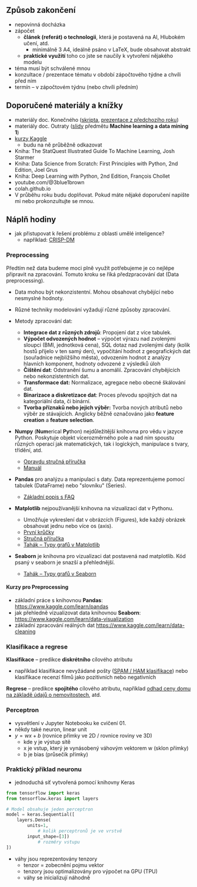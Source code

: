 ## Způsob zakončení
- nepovinná docházka
- zápočet
	- **článek (referát) o technologii**, která je postavená na AI, Hlubokém učení, atd.
		- minimálně 3 A4, ideálně psáno v LaTeX, bude obsahovat abstrakt
	- **praktické využití** toho co jste se naučily k vytvoření nějakého modelu
- téma musí být schválené mnou
- konzultace / prezentace tématu v období zápočtového týdne a chvíli před ním
- termín – v zápočtovém týdnu (nebo chvíli předním)
## Doporučené materiály a knížky
- materiály doc. Konečného ([skripta](http://phoenix.inf.upol.cz/~konecnja/vyuka/2024W/UMIN.html), [prezentace z předchozího roku](http://phoenix.inf.upol.cz/~konecnja/vyuka/2023W/UMIN.html))
- materiály doc. Outraty ([slidy](http://outrata.inf.upol.cz/courses/mldm/mldm.pdf) předmětu **Machine learning a data mining 1**)
- [kurzy Kaggle](https://www.kaggle.com/learn)
	- budu na ně průběžně odkazovat
- Kniha: The StatQuest Illustrated Guide To Machine Learning, Josh Starmer
- Kniha: Data Science from Scratch: First Principles with Python, 2nd Edition, Joel Grus
- Kniha: Deep Learning with Python, 2nd Edition, François Chollet
- youtube.com/@3blue1brown
- colah.github.io
- V průběhu roku budu doplňovat. Pokud máte nějaké doporučení napište mi nebo prokonzultujte se mnou.
## Náplň hodiny
- jak přistupovat k řešení problému z oblasti umělé inteligence?
	- například: [CRISP-DM](https://www.datascience-pm.com/crisp-dm-2/)
### Preprocessing
Předtím než data budeme moci plně využít potřebujeme je co nejlépe připravit na zpracování. Tomuto kroku se říká předzpracování dat (Data preprocessing). 
- Data mohou být nekonzistentní. Mohou obsahovat chybějící nebo nesmyslné hodnoty. 
- Různé techniky modelování vyžadují různé způsoby zpracování.
- Metody zpracování dat:
	- **Integrace dat z různých zdrojů**: Propojení dat z více tabulek.
	- **Výpočet odvozených hodnot** – výpočet výrazu nad zvolenými sloupci (BMI, jednotková cena), SQL dotaz nad zvolenými daty (kolik hostů přijelo v ten samý den), vypočítání hodnot z geografických dat (souřadnice nejbližšího města), odvozením hodnot z analýzy hlavních komponent, hodnoty odvozené z výsledků úloh
	- **Čištění dat**: Odstranění šumu a anomálií. Zpracování chybějících nebo nekonzistentních dat.
	- **Transformace dat:** Normalizace, agregace nebo obecné škálování dat.
	- **Binarizace a diskretizace dat**: Proces převodu spojitých dat na kategoriální data, či binární.
	- **Tvorba příznaků nebo jejich výběr:** Tvorba nových atributů nebo výběr ze stávajících. Anglicky běžně označováno jako **feature creation** a **feature selection**.

- **Numpy** (**Num**erical **Py**thon) nejdůležitější knihovna pro vědu v jazyce Python. Poskytuje objekt vícerozměrného pole a nad ním spoustu různých operací jak matematických, tak i logických, manipulace s tvary, třídění, atd.
	- [Opravdu stručná příručka](https://numpy.org/doc/stable/user/absolute_beginners.html)
	- [Manuál](https://numpy.org/doc/stable/reference/index.html)
- **Pandas** pro analýzu a manipulaci s daty. Data reprezentujeme pomocí tabulek (DataFrame) nebo "slovníku" (Series).
	- [Základní popis s FAQ](https://pandas.pydata.org/docs/getting_started/index.html#)
- **Matplotlib** nejpoužívanější knihovna na vizualizaci dat v Pythonu.
	- Umožňuje vykreslení dat v obrázcích (Figures), kde každý obrázek obsahovat jednu nebo více os (axis).
	- [První krůčky](https://matplotlib.org/stable/users/getting_started/)
	- [Stručná příručka](https://matplotlib.org/stable/users/explain/quick_start.html)
	- [Tahák – Typy grafů v Matplotlib](https://matplotlib.org/stable/plot_types/index.html)
- **Seaborn** je knihovna pro vizualizaci dat postavená nad matplotlib. Kód psaný v seaborn je snazší a přehlednější.
	- [Tahák – Typy grafů v Seaborn](https://seaborn.pydata.org/examples/index.html)
#### Kurzy pro Preprocessing
- základní práce s knihovnou **Pandas**:  https://www.kaggle.com/learn/pandas
- jak přehledně vizualizovat data knihovnou **Seaborn**: https://www.kaggle.com/learn/data-visualization
- základní zpracování reálných dat https://www.kaggle.com/learn/data-cleaning
### Klasifikace a regrese
**Klasifikace** – predikce **diskrétního** cílového atributu
- například klasifikace nevyžádané pošty ([SPAM / HAM klasifikace](https://www.kaggle.com/code/jacquelinehong/spam-ham-classifier)) nebo klasifikace recenzí filmů jako pozitivních nebo negativních

**Regrese** – predikce **spojitého** cílového atributu, například [odhad ceny domu na základě údajů o nemovitostech](https://www.kaggle.com/code/mahyamahjoob/real-estate-valuation-using-linear-regression), atd.
### Perceptron 
- vysvětlení v Jupyter Notebooku ke cvičení 01.
- někdy také neuron, linear unit
- $y = wx + b$ (rovnice přímky ve 2D / rovnice roviny ve 3D)
	- kde y je výstup sítě
	- x je vstup, který je vynásobený váhovým vektorem w (sklon přímky)
	- b je bias (průsečík přímky)
### Praktický příklad neuronu
- jednoduchá síť vytvořená pomocí knihovny Keras
```python
from tensorflow import keras
from tensorflow.keras import layers

# Model obsahuje jeden perceptron
model = keras.Sequential([
    layers.Dense(
	    units=1,       
		    # kolik perceptronů je ve vrstvě
		input_shape=[3]) 
			# rozměry vstupu
])
```
- váhy jsou reprezentovány tenzory
	- tenzor = zobecnění pojmu vektor
	- tenzory jsou optimalizovány pro výpočet na GPU (TPU)
	- váhy se inicializují náhodně